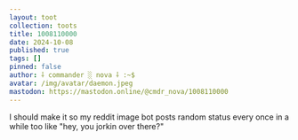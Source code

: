 ```yaml
---
layout: toot
collection: toots
title: 1008110000
date: 2024-10-08
published: true
tags: []
pinned: false
author: ⸸ commander ░ nova ⸸ :~$
avatar: /img/avatar/daemon.jpeg
mastodon: https://mastodon.online/@cmdr_nova/1008110000
---
```


I should make it so my reddit image bot posts random status every once in a while too like "hey, you jorkin over there?"
